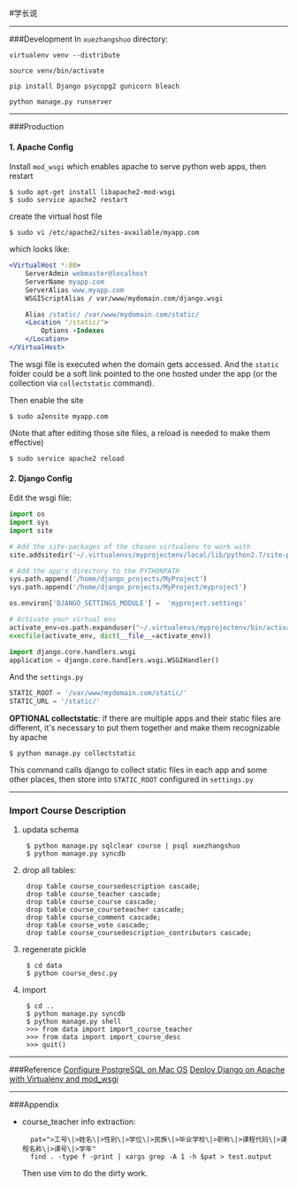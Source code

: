 #学长说
******

###Development
In `xuezhangshuo` directory:

```
virtualenv venv --distribute
```

```
source venv/bin/activate
```

```
pip install Django psycopg2 gunicorn bleach
```

```
python manage.py runserver
```

******

###Production

#### 1. Apache Config

Install `mod_wsgi` which enables apache to serve python web apps, then restart

    $ sudo apt-get install libapache2-mod-wsgi
	$ sudo service apache2 restart

create the virtual host file
    
	$ sudo vi /etc/apache2/sites-available/myapp.com

which looks like:
```apache
<VirtualHost *:80>
    ServerAdmin webmaster@localhost
    ServerName myapp.com
    ServerAlias www.myapp.com
    WSGIScriptAlias / var/www/mydomain.com/django.wsgi

    Alias /static/ /var/www/mydomain.com/static/
    <Location "/static/">
        Options -Indexes
    </Location>
</VirtualHost>
```
The wsgi file is executed when the domain gets accessed. And the `static` folder could be a soft link pointed to the one hosted under the app (or the collection via `collectstatic` command).

Then enable the site
    
	$ sudo a2ensite myapp.com 

(Note that after editing those site files, a reload is needed to make them effective)

	$ sudo service apache2 reload

#### 2. Django Config

Edit the wsgi file:
```python
import os
import sys
import site

# Add the site-packages of the chosen virtualenv to work with
site.addsitedir('~/.virtualenvs/myprojectenv/local/lib/python2.7/site-packages')

# Add the app's directory to the PYTHONPATH
sys.path.append('/home/django_projects/MyProject')
sys.path.append('/home/django_projects/MyProject/myproject')

os.environ['DJANGO_SETTINGS_MODULE'] = 	'myproject.settings'

# Activate your virtual env
activate_env=os.path.expanduser("~/.virtualenvs/myprojectenv/bin/activate_this.py")
execfile(activate_env, dict(__file__=activate_env))

import django.core.handlers.wsgi
application = django.core.handlers.wsgi.WSGIHandler()
```
And the `settings.py`
```python
STATIC_ROOT = '/var/www/mydomain.com/static/'
STATIC_URL = '/static/'
```
**OPTIONAL collectstatic**: if there are multiple apps and their static files are different, it's necessary to put them together and make them recognizable by apache

    $ python manage.py collectstatic

This command calls django to collect static files in each app and some other places, then store into `STATIC_ROOT` configured in `settings.py`

******

### Import Course Description

1. updata schema

		$ python manage.py sqlclear course | psql xuezhangshuo
		$ python manage.py syncdb

2. drop all tables:

        drop table course_coursedescription cascade;
        drop table course_teacher cascade;
        drop table course_course cascade;
        drop table course_courseteacher cascade;
        drop table course_comment cascade;
        drop table course_vote cascade;
        drop table course_coursedescription_contributors cascade;

2. regenerate pickle

		$ cd data
		$ python course_desc.py

3. import

		$ cd ..
		$ python manage.py syncdb
		$ python manage.py shell
		>>> from data import import_course_teacher
		>>> from data import import_course_desc
		>>> quit()

******

###Reference
[Configure PostgreSQL on Mac OS](http://ruby.zigzo.com/2012/07/07/postgresql-postgres-app-and-a-gotcha-on-mac-osx-lion/)
[Deploy Django on Apache with Virtualenv and mod_wsgi](http://thecodeship.com/deployment/deploy-django-apache-virtualenv-and-mod_wsgi/)


******

###Appendix
- course_teacher info extraction:

        pat=">工号\|>姓名\|>性别\|>学位\|>民族\|>毕业学校\|>职称\|>课程代码\|>课程名称\|>课号\|>学年"
        find . -type f -print | xargs grep -A 1 -h $pat > test.output

    Then use vim to do the dirty work.


